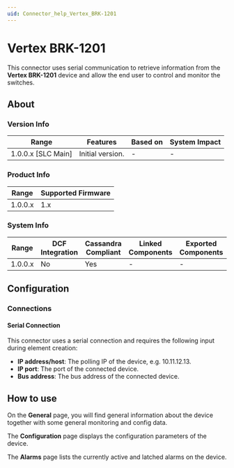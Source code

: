 ```yaml
---
uid: Connector_help_Vertex_BRK-1201
---
```


# Vertex BRK-1201

This connector uses serial communication to retrieve information from the **Vertex BRK-1201** device and allow the end user to control and monitor the switches.

## About

### Version Info

| Range              | Features         | Based on | System Impact |
|--------------------|------------------|----------|---------------|
| 1.0.0.x [SLC Main] | Initial version. | -        | -             |

### Product Info

| Range   | Supported Firmware |
|---------|--------------------|
| 1.0.0.x | 1.x                |

### System Info

| Range   | DCF Integration | Cassandra Compliant | Linked Components | Exported Components |
|---------|-----------------|---------------------|-------------------|---------------------|
| 1.0.0.x | No              | Yes                 | -                 | -                   |

## Configuration

### Connections

#### Serial Connection

This connector uses a serial connection and requires the following input during element creation:

- **IP address/host**: The polling IP of the device, e.g. 10.11.12.13.
- **IP port**: The port of the connected device.
- **Bus address**: The bus address of the connected device.

## How to use

On the **General** page, you will find general information about the device together with some general monitoring and config data.

The **Configuration** page displays the configuration parameters of the device.

The **Alarms** page lists the currently active and latched alarms on the device.
